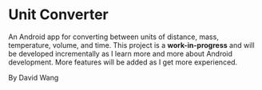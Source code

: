 Unit Converter
===========================
An Android app for converting between units of distance, mass, temperature, volume, and time. 
This project is a **work-in-progress** and will be developed incrementally as I learn more and more about Android development.
More features will be added as I get more experienced.

By David Wang
